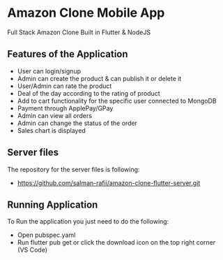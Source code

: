 # Amazon Clone Mobile App

Full Stack Amazon Clone Built in Flutter & NodeJS

## Features of the Application

- User can login/signup
- Admin can create the product & can publish it or delete it
- User/Admin can rate the product
- Deal of the day according to the rating of product
- Add to cart functionality for the specific user connected to MongoDB
- Payment through ApplePay/GPay
- Admin can view all orders
- Admin can change the status of the order
- Sales chart is displayed

## Server files 

The repository for the server files is following:
- https://github.com/salman-rafii/amazon-clone-flutter-server.git


## Running Application

To Run the application you just need to do the following:


- Open pubspec.yaml
- Run flutter pub get or click the download icon on the top right corner (VS Code)
